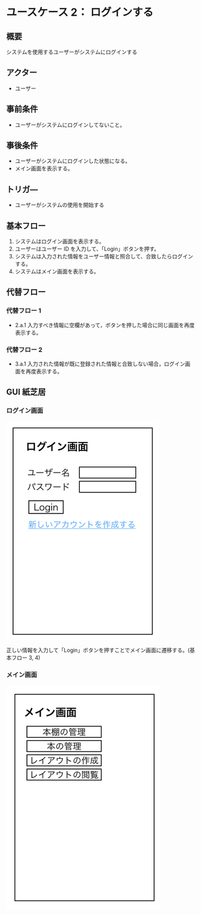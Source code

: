 # ユースケース 2： ログインする

## 概要

システムを使用するユーザーがシステムにログインする

## アクター

- ユーザー

## 事前条件

- ユーザーがシステムにログインしてないこと。

## 事後条件

- ユーザーがシステムにログインした状態になる。
- メイン画面を表示する。

## トリガ―

- ユーザーがシステムの使用を開始する

## 基本フロー

1. システムはログイン画面を表示する。
2. ユーザーはユーザー ID を入力して、「Login」ボタンを押す。
3. システムは入力された情報をユーザー情報と照合して、合致したらログインする。
4. システムはメイン画面を表示する。

## 代替フロー

### 代替フロー 1

- 2.a.1 入力すべき情報に空欄があって，ボタンを押した場合に同じ画面を再度表示する。

### 代替フロー 2

- 3.a.1 入力された情報が既に登録された情報と合致しない場合，ログイン画面を再度表示する。

## GUI 紙芝居

### ログイン画面

<img src="img/01_login.png">

正しい情報を入力して「Login」ボタンを押すことでメイン画面に遷移する。(基本フロー 3, 4)

### メイン画面

<img src="img/02_main.png">
